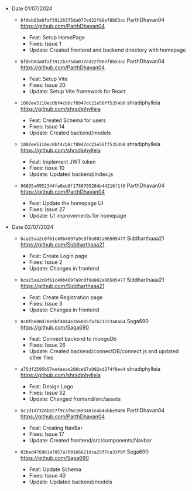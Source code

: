 - Date 01/07/2024
  - `bfdeb83a0faf3912b375da077ed22f88ef8b53ac` ParthDhavan04
    https://github.com/ParthDhavan04

    - Feat: Setup HomePage
    - Fixes: Issue 1 
    - Update: Created frontend and backend directory with homepage

  - `bfdeb83a0faf3912b375da077ed22f88ef8b53ac` ParthDhavan04
    https://github.com/ParthDhavan04

    - Feat: Setup Vite
    - Fixes: Issue 20 
    - Update: Setup Vite framework for React

  - `1002ee5110ec0bf4cb8cf8947dc21e56ff5354b9` shradiphylleia
    https://github.com/shradiphylleia

    - Feat: Created Schema for users
    - Fixes: Issue 14 
    - Update: Created backend/models

  - `1002ee5110ec0bf4cb8cf8947dc21e56ff5354b9` shradiphylleia
    https://github.com/shradiphylleia

    - Feat: Implement JWT token
    - Fixes: Issue 10 
    - Update: Updated backend/index.js 

  - `06895a0952344fa0eb8f178070528db44216f1f0` ParthDhavan04
    https://github.com/ParthDhavan04

    - Feat: Update the homepage UI
    - Fixes: Issue 27 
    - Update: UI improvements for homepage

- Date 02/07/2024
  - `bca15aa2c0f61c49b4097a9c0f0e802a06505477` Siddharthaaa21
    https://github.com/Siddharthaaa21

    - Feat: Create Login page 
    - Fixes: Issue 2 
    - Update: Changes in frontend

  - `bca15aa2c0f61c49b4097a9c0f0e802a06505477` Siddharthaaa21
    https://github.com/Siddharthaaa21

    - Feat: Create Registration page
    - Fixes: Issue 3 
    - Update: Changes in frontend

  - `0c0fb600d70e9bf4044e3560d5fa7b21723a8a64` Saga690
    https://github.com/Saga690

    - Feat: Connect backend to mongoDb
    - Fixes: Issue 26 
    - Update: Created backend/connectDB/connect.js and updated other files

  - `a75df2595b57ee4aeae286ce67a992ed274f8ee4` shradiphylleia
    https://github.com/shradiphylleia

    - Feat: Design Logo
    - Fixes: Issue 32 
    - Update: Changed frontend/src/assets

  - `5c1d1d7326b827f9c3f6e1693481eab4abbe9406` ParthDhavan04
    https://github.com/ParthDhavan04

    - Feat: Creating NavBar
    - Fixes: Issue 17 
    - Update: Created frontend/src/components/Navbar

  - `02bad4769b1a7857a7091666210ca25f7ca33f8f` Saga690
    https://github.com/Saga690

    - Feat: Update Schema
    - Fixes: Issue 40 
    - Update: Updated backend/models